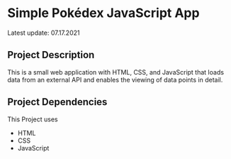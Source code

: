 # Simple Pokédex JavaScript App

Latest update: 07.17.2021

## Project Description

This is a small web application with HTML, CSS, and JavaScript that loads
data from an external API and enables the viewing of data points in detail.

## Project Dependencies

This Project uses

- HTML
- CSS
- JavaScript
